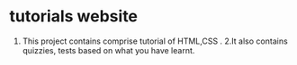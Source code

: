 # tutorials website

1. This project contains comprise tutorial of HTML,CSS .
2.It also contains quizzies, tests based on what you have learnt.
